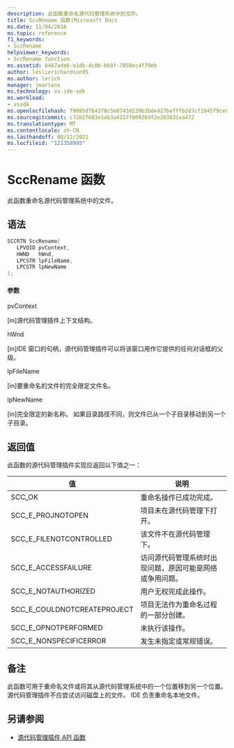 ```yaml
---
description: 此函数重命名源代码管理系统中的文件。
title: SccRename 函数|Microsoft Docs
ms.date: 11/04/2016
ms.topic: reference
f1_keywords:
- SccRename
helpviewer_keywords:
- SccRename function
ms.assetid: b467ade6-a1db-4c0b-b60f-7850ec4f79eb
author: leslierichardson95
ms.author: lerich
manager: jmartens
ms.technology: vs-ide-sdk
ms.workload:
- vssdk
ms.openlocfilehash: f9085d764378c5e0743d239b3bde427befffb2d7cf1945f9ce8fa054ea780af4
ms.sourcegitcommit: c72b2f603e1eb3a4157f00926df2e263831ea472
ms.translationtype: MT
ms.contentlocale: zh-CN
ms.lasthandoff: 08/12/2021
ms.locfileid: "121358995"
---
```

# <a name="sccrename-function"></a>SccRename 函数
此函数重命名源代码管理系统中的文件。

## <a name="syntax"></a>语法

```cpp
SCCRTN SccRename(
   LPVOID pvContext,
   HWND   hWnd,
   LPCSTR lpFileName,
   LPCSTR lpNewName
);
```

#### <a name="parameters"></a>参数
 pvContext

[in]源代码管理插件上下文结构。

 hWnd

[in]IDE 窗口的句柄，源代码管理插件可以将该窗口用作它提供的任何对话框的父级。

 lpFileName

[in]要重命名的文件的完全限定文件名。

 lpNewName

[in]完全限定的新名称。 如果目录路径不同，则文件已从一个子目录移动到另一个子目录。

## <a name="return-value"></a>返回值
 此函数的源代码管理插件实现应返回以下值之一：

|值|说明|
|-----------|-----------------|
|SCC_OK|重命名操作已成功完成。|
|SCC_E_PROJNOTOPEN|项目未在源代码管理下打开。|
|SCC_E_FILENOTCONTROLLED|该文件不在源代码管理下。|
|SCC_E_ACCESSFAILURE|访问源代码管理系统时出现问题，原因可能是网络或争用问题。|
|SCC_E_NOTAUTHORIZED|用户无权完成此操作。|
|SCC_E_COULDNOTCREATEPROJECT|项目无法作为重命名过程的一部分创建。|
|SCC_E_OPNOTPERFORMED|未执行该操作。|
|SCC_E_NONSPECIFICERROR|发生未指定或常规错误。|

## <a name="remarks"></a>备注
 此函数可用于重命名文件或将其从源代码管理系统中的一个位置移到另一个位置。 源代码管理插件不应尝试访问磁盘上的文件。 IDE 负责重命名本地文件。

## <a name="see-also"></a>另请参阅
- [源代码管理插件 API 函数](../extensibility/source-control-plug-in-api-functions.md)
